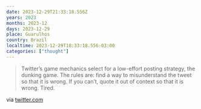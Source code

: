 ```yaml
---
date: 2023-12-29T21:33:18.556Z
years: 2023
months: 2023-12
days: 2023-12-29
place: Guarulhos
country: Brazil
localtime: 2023-12-29T18:33:18.556-03:00
categories: ["thought"]
---
```

> Twitter’s game mechanics select for a low-effort posting strategy, the dunking game. The rules are: find a way to misunderstand the tweet so that it is wrong. If you can’t, quote it out of context so that it is wrong. Tired.

via [twitter.com](https://twitter.com/gordonbrander/status/1740025698427748363)
